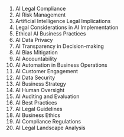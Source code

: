 1. AI Legal Compliance
2. AI Risk Management
3. Artificial Intelligence Legal Implications
4. Legal Considerations in AI Implementation
5. Ethical AI Business Practices
6. AI Data Privacy
7. AI Transparency in Decision-making
8. AI Bias Mitigation
9. AI Accountability
10. AI Automation in Business Operations
11. AI Customer Engagement
12. AI Data Security
13. AI Business Strategy
14. AI Human Oversight
15. AI Auditing and Evaluation
16. AI Best Practices
17. AI Legal Guidelines
18. AI Business Ethics
19. AI Compliance Regulations
20. AI Legal Landscape Analysis
